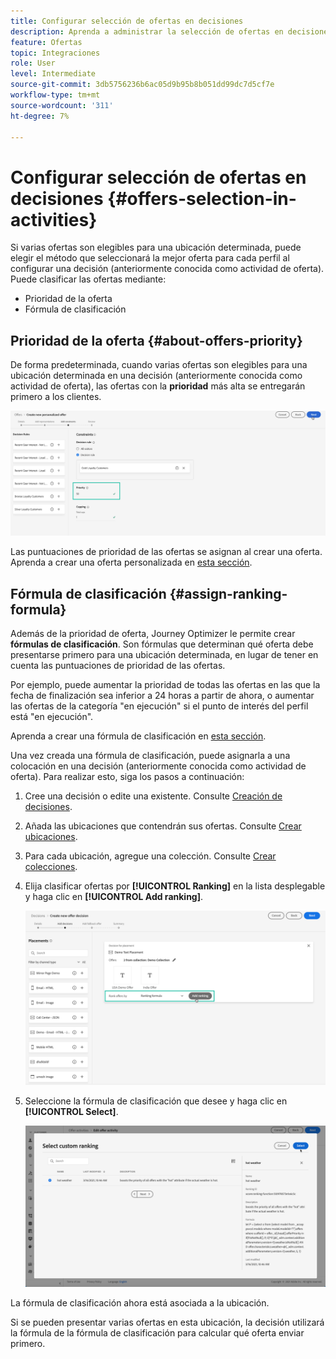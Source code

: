 ```yaml
---
title: Configurar selección de ofertas en decisiones
description: Aprenda a administrar la selección de ofertas en decisiones.
feature: Ofertas
topic: Integraciones
role: User
level: Intermediate
source-git-commit: 3db5756236b6ac05d9b95b8b051dd99dc7d5cf7e
workflow-type: tm+mt
source-wordcount: '311'
ht-degree: 7%

---
```


# Configurar selección de ofertas en decisiones {#offers-selection-in-activities}

Si varias ofertas son elegibles para una ubicación determinada, puede elegir el método que seleccionará la mejor oferta para cada perfil al configurar una decisión (anteriormente conocida como actividad de oferta). Puede clasificar las ofertas mediante:
* Prioridad de la oferta
* Fórmula de clasificación

## Prioridad de la oferta {#about-offers-priority}

De forma predeterminada, cuando varias ofertas son elegibles para una ubicación determinada en una decisión (anteriormente conocida como actividad de oferta), las ofertas con la **prioridad** más alta se entregarán primero a los clientes.

![](../../assets/offer-priority.png)

Las puntuaciones de prioridad de las ofertas se asignan al crear una oferta. Aprenda a crear una oferta personalizada en [esta sección](../offer-library/creating-personalized-offers.md).

## Fórmula de clasificación {#assign-ranking-formula}

Además de la prioridad de oferta, Journey Optimizer le permite crear **fórmulas de clasificación**. Son fórmulas que determinan qué oferta debe presentarse primero para una ubicación determinada, en lugar de tener en cuenta las puntuaciones de prioridad de las ofertas.

Por ejemplo, puede aumentar la prioridad de todas las ofertas en las que la fecha de finalización sea inferior a 24 horas a partir de ahora, o aumentar las ofertas de la categoría &quot;en ejecución&quot; si el punto de interés del perfil está &quot;en ejecución&quot;.

Aprenda a crear una fórmula de clasificación en [esta sección](../offer-library/create-ranking-formulas.md).

Una vez creada una fórmula de clasificación, puede asignarla a una colocación en una decisión (anteriormente conocida como actividad de oferta). Para realizar esto, siga los pasos a continuación:

1. Cree una decisión o edite una existente. Consulte [Creación de decisiones](../offer-activities/create-offer-activities.md).

1. Añada las ubicaciones que contendrán sus ofertas. Consulte [Crear ubicaciones](../offer-library/creating-placements.md).

1. Para cada ubicación, agregue una colección. Consulte [Crear colecciones](../offer-library/creating-collections.md).

1. Elija clasificar ofertas por **[!UICONTROL Ranking]** en la lista desplegable y haga clic en **[!UICONTROL Add ranking]**.

   ![](../../assets/offer-activity-ranking.png)

1. Seleccione la fórmula de clasificación que desee y haga clic en **[!UICONTROL Select]**.

   ![](../../assets/ranking-selection.png)

La fórmula de clasificación ahora está asociada a la ubicación.

Si se pueden presentar varias ofertas en esta ubicación, la decisión utilizará la fórmula de la fórmula de clasificación para calcular qué oferta enviar primero.
